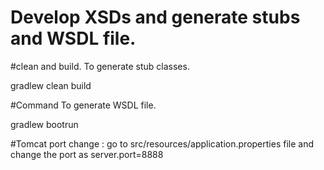 # Develop XSDs and generate stubs and WSDL file.
#clean and build. To generate stub classes.

  gradlew clean build


#Command To generate WSDL file.

  gradlew bootrun
  
  
#Tomcat port change : go to src/resources/application.properties file and change the port as server.port=8888